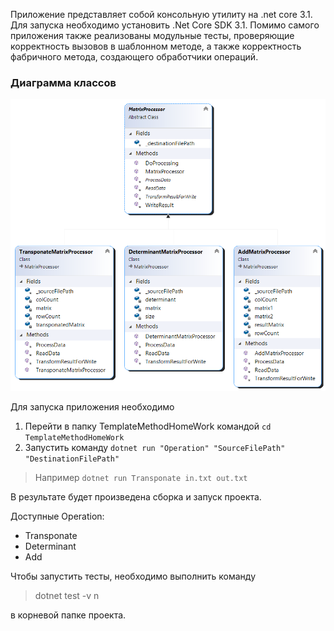 Приложение представляет собой консольную утилиту на .net core 3.1. Для запуска необходимо установить .Net Core SDK 3.1. Помимо самого приложения также реализованы модульные тесты, проверяющие корректность вызовов в шаблонном методе, а также корректность фабричного метода, создающего обработчики операций.

### Диаграмма классов
![Диаграмма классов](/TemplateMethodHomeWork/ClassDiagram1.png?raw=true)

Для запуска приложения необходимо
1. Перейти в папку TemplateMethodHomeWork командой `cd TemplateMethodHomeWork`
2. Запустить команду `dotnet run "Operation" "SourceFilePath" "DestinationFilePath"`
> Например `dotnet run Transponate in.txt out.txt` 

В результате будет произведена сборка и запуск проекта.

Доступные Operation:
* Transponate
* Determinant
* Add

Чтобы запустить тесты, необходимо выполнить команду
> dotnet test -v n

в корневой папке проекта.

